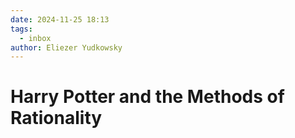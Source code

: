 ```yaml
---
date: 2024-11-25 18:13
tags:
  - inbox
author: Eliezer Yudkowsky
---
```


# Harry Potter and the Methods of Rationality



